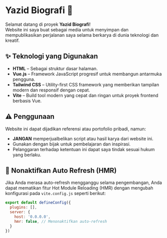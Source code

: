 # Yazid Biografi 🌟

Selamat datang di proyek **Yazid Biografi**!  
Website ini saya buat sebagai media untuk menyimpan dan mempublikasikan perjalanan saya selama berkarya di dunia teknologi dan kreatif.

## ✨ Teknologi yang Digunakan

- **HTML** – Sebagai struktur dasar halaman.
- **Vue.js** – Framework JavaScript progresif untuk membangun antarmuka pengguna.
- **Tailwind CSS** – Utility-first CSS framework yang memberikan tampilan modern dan responsif dengan cepat.
- **Vite** – Build tool modern yang cepat dan ringan untuk proyek frontend berbasis Vue.

## ⚠️ Penggunaan

Website ini dapat dijadikan referensi atau portofolio pribadi, namun:

- **JANGAN** memperjualbelikan script atau hasil karya dari website ini.
- Gunakan dengan bijak untuk pembelajaran dan inspirasi.
- Pelanggaran terhadap ketentuan ini dapat saya tindak sesuai hukum yang berlaku.

## 🚫 Nonaktifkan Auto Refresh (HMR)

Jika Anda merasa auto-refresh mengganggu selama pengembangan, Anda dapat mematikan fitur Hot Module Reloading (HMR) dengan mengubah konfigurasi pada `vite.config.js` seperti berikut:

```js
export default defineConfig({
  plugins: [],
  server: {
    host: '0.0.0.0',
    hmr: false, // Menonaktifkan auto-refresh
  }
})
